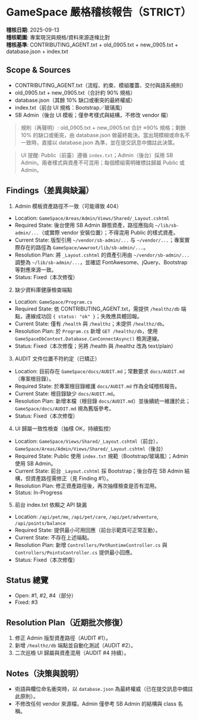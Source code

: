 # GameSpace 嚴格稽核報告（STRICT）

**稽核日期**: 2025-09-13  
**稽核範圍**: 專案現況與規格/資料來源逐條比對  
**稽核基準**: CONTRIBUTING_AGENT.txt + old_0905.txt + new_0905.txt + database.json + index.txt

## Scope & Sources
- CONTRIBUTING_AGENT.txt（流程、約束、模組覆蓋、交付與語系規則）
- old_0905.txt + new_0905.txt（合計約 90% 規格）
- database.json（其餘 10% 缺口或衝突的最終權威）
- index.txt（前台 UI 規格：Bootstrap／玻璃風）
- SB Admin（後台 UI 模板；僅參考樣式與結構，不修改 vendor 檔）

> 規則（再聲明）: old_0905.txt + new_0905.txt 合計 ≈90% 規格；剩餘 10% 的缺口或衝突，由 database.json 做最終裁決。當出現模糊或命名不一致時，直接以 database.json 為準，並在提交訊息中備註此決策。

> UI 提醒: Public（前臺）遵循 `index.txt`；Admin（後台）採用 SB Admin。兩者樣式與資產不可混用；每個模組需明確標註歸屬 Public 或 Admin。

## Findings（差異與缺漏）

1) Admin 模板資產路徑不一致（可能導致 404）  
- Location: `GameSpace/Areas/Admin/Views/Shared/_Layout.cshtml`  
- Required State: 後台使用 SB Admin 靜態資產，路徑應指向 `~/lib/sb-admin/...`（或實際 vendor 安裝位置）；不得混用 Public 的樣式資產。  
- Current State: 版型引用 `~/vendor/sb-admin/...` 与 `~/vendor/...`；專案實際存在的路徑為 `GameSpace/wwwroot/lib/sb-admin/...`。  
- Resolution Plan: 將 `_Layout.cshtml` 的資產引用由 `~/vendor/sb-admin/...` 調整為 `~/lib/sb-admin/...`，並確認 FontAwesome、jQuery、Bootstrap 等對應來源一致。  
- Status: Fixed（本次修復）

2) 缺少資料庫健康檢查端點  
- Location: `GameSpace/Program.cs`  
- Required State: 依 CONTRIBUTING_AGENT.txt，需提供 `/healthz/db` 端點，連線成功回 `{ status: "ok" }`；失敗應具體回報。  
- Current State: 僅有 `/health` 與 `/healthz`；未提供 `/healthz/db`。  
- Resolution Plan: 於 `Program.cs` 新增 `GET /healthz/db`，使用 `GameSpaceDbContext.Database.CanConnectAsync()` 檢測連線。  
- Status: Fixed（本次修復；另將 /health 與 /healthz 改為 text/plain）

3) AUDIT 文件位置不符約定（已矯正）  
- Location: 目前存在 `GameSpace/docs/AUDIT.md`；常數要求 `docs/AUDIT.md`（專案根目錄）。  
- Required State: 於專案根目錄維護 `docs/AUDIT.md` 作為全域稽核報告。  
- Current State: 根目錄缺少 `docs/AUDIT.md`。  
- Resolution Plan: 新增本檔（根目錄 `docs/AUDIT.md`）並後續統一維護於此；`GameSpace/docs/AUDIT.md` 視為舊版參考。  
- Status: Fixed（本次修復）

4) UI 歸屬一致性檢查（抽樣 OK，持續監控）  
- Location: `GameSpace/Views/Shared/_Layout.cshtml`（前台），`GameSpace/Areas/Admin/Views/Shared/_Layout.cshtml`（後台）  
- Required State: Public 使用 `index.txt` 規範（Bootstrap/玻璃風）；Admin 使用 SB Admin。  
- Current State: 前台 `_Layout.cshtml` 採 Bootstrap；後台存在 SB Admin 結構，但資產路徑需修正（見 Finding #1）。  
- Resolution Plan: 修正資產路徑後，再次抽樣檢查是否有混用。  
- Status: In-Progress
 
5) 前台 index.txt 依賴之 API 缺漏  
- Location: `/api/pet/me`, `/api/pet/care`, `/api/pet/adventure`, `/api/points/balance`  
- Required State: 提供最小可用回應（前台示範頁可正常互動）。  
- Current State: 不存在上述端點。  
- Resolution Plan: 新增 `Controllers/PetRuntimeController.cs` 與 `Controllers/PointsController.cs` 提供最小回應。  
- Status: Fixed（本次修復）

## Status 總覽
- Open: #1, #2, #4（部分）
- Fixed: #3

## Resolution Plan（近期批次修復）
1. 修正 Admin 版型資產路徑（AUDIT #1）。  
2. 新增 `/healthz/db` 端點並自動化測試（AUDIT #2）。  
3. 二次巡檢 UI 歸屬與資產混用（AUDIT #4 持續）。

## Notes（決策與說明）
- 術語與欄位命名衝突時，以 `database.json` 為最終權威（已在提交訊息中備註此原則）。  
- 不修改任何 vendor 來源檔，Admin 僅參考 SB Admin 的結構與 class 名稱。

